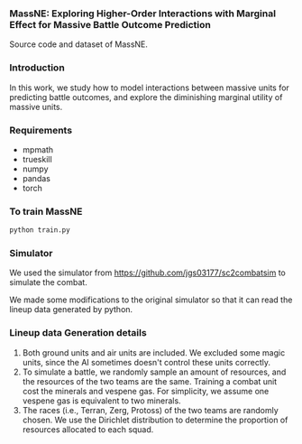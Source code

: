 ### MassNE: Exploring Higher-Order Interactions with Marginal Effect for Massive Battle Outcome Prediction

Source code and dataset of MassNE.

### Introduction

In this work, we study how to model interactions between massive units for predicting battle outcomes, and explore the diminishing marginal utility of massive units.

### Requirements

* mpmath
* trueskill 
* numpy 
* pandas
* torch

### To train MassNE

```python
python train.py
```



### Simulator 

We used the simulator from https://github.com/jgs03177/sc2combatsim to simulate the combat. 

We made some modifications to the original simulator so that it can read the lineup data generated by python.



### Lineup data Generation details

1. Both ground units and air units are included. We excluded some magic units, since the AI sometimes doesn't control these units correctly.
3. To simulate a battle, we randomly sample an amount of resources, and the resources of the two teams are the same. Training a combat unit cost the minerals and vespene gas. For simplicity, we assume one vespene gas is equivalent to two minerals.
4. The races (i.e., Terran, Zerg, Protoss) of the two teams are randomly chosen. We use the Dirichlet distribution to determine the proportion of resources allocated to each squad.
